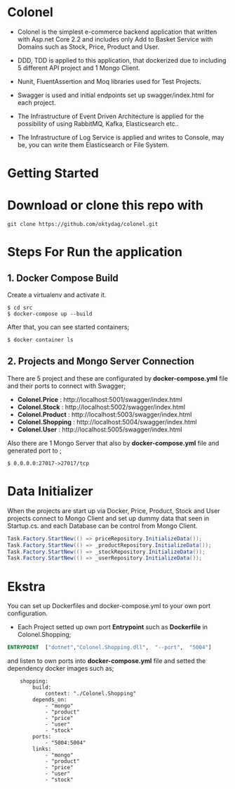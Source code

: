 
# Colonel

- Colonel is the simplest e-commerce backend application that written with Asp.net Core 2.2 and includes only Add to Basket Service with Domains such as Stock, Price, Product and User.

- DDD, TDD is applied to this application, that dockerized due to including 5 different API project and 1 Mongo Client. 
- Nunit, FluentAssertion and Moq libraries used for Test Projects.
- Swagger is used and initial endpoints set up swagger/index.html for each project.
- The Infrastructure of Event Driven Architecture is applied for the possibility of using RabbitMQ, Kafka, Elasticsearch etc..
- The Infrastructure of Log Service is applied and writes to Console, may be, you can write them Elasticsearch or File System.

 # Getting Started

# Download or clone this repo with

```
git clone https://github.com/oktydag/colonel.git
```


# Steps For Run the application
## 1.  Docker Compose Build

Create a virtualenv and activate it.

```
$ cd src
$ docker-compose up --build
```

After that, you can see started containers;

```
$ docker container ls
```
## 2.  Projects and Mongo Server Connection

There are 5 project and these are configurated by **docker-compose.yml** file and their ports to connect with Swagger;

- **Colonel.Price**  : http://localhost:5001/swagger/index.html
- **Colonel.Stock**  : http://localhost:5002/swagger/index.html
- **Colonel.Product**  : http://localhost:5003/swagger/index.html
- **Colonel.Shopping**  : http://localhost:5004/swagger/index.html
- **Colonel.User**  : http://localhost:5005/swagger/index.html

Also there are 1 Mongo Server that also by **docker-compose.yml** file and generated port to ;
```
$ 0.0.0.0:27017->27017/tcp
```

# Data Initializer

When the projects are start up via Docker, Price, Product, Stock and User projects connect to Mongo Client and set up dummy data that seen in Startup.cs. and each Database can be control from Mongo Client.

```csharp
Task.Factory.StartNew(() => priceRepository.InitializeData());
Task.Factory.StartNew(() => _productRepository.InitializeData());
Task.Factory.StartNew(() => _stockRepository.InitializeData());
Task.Factory.StartNew(() => _userRepository.InitializeData());
```


# Ekstra
You can set up Dockerfiles and docker-compose.yml to your own port configuration. 

- Each Project setted up own port **Entrypoint** such as **Dockerfile** in Colonel.Shopping;
```dockerfile
ENTRYPOINT  ["dotnet","Colonel.Shopping.dll",  "--port",  "5004"]
```

and listen to own ports into **docker-compose.yml** file and setted the dependency docker images such as;
```
    shopping:
        build:
            context: "./Colonel.Shopping"
        depends_on:
            - "mongo"
            - "product"
            - "price"
            - "user"
            - "stock"
        ports:
            - "5004:5004"
        links: 
            - "mongo"
            - "product"
            - "price"
            - "user"
            - "stock"
```